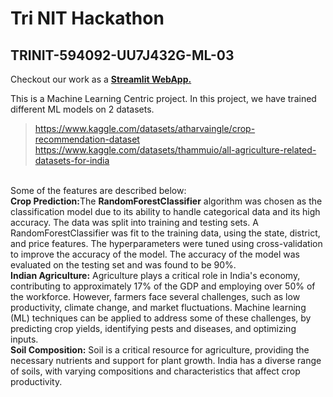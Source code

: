# Tri NIT Hackathon
## TRINIT-594092-UU7J432G-ML-03

Checkout our work as a <a href="https://noname-stuff-trinit-594092-uu7j432g-ml-03-app-dtr6i0.streamlit.app/">**Streamlit WebApp.**</a>

This is a Machine Learning Centric project. In this project, we have trained different ML models on 2 datasets. <br>
> https://www.kaggle.com/datasets/atharvaingle/crop-recommendation-dataset <br>
> https://www.kaggle.com/datasets/thammuio/all-agriculture-related-datasets-for-india
<br>
Some of the features are described below:<br>
<b>Crop Prediction:</b>The <b>RandomForestClassifier</b> algorithm was chosen as the classification model due to its ability to handle categorical data and its high accuracy. The data was split into training and testing sets. A RandomForestClassifier was fit to the training data, using the state, district, and price features. The hyperparameters were tuned using cross-validation to improve the accuracy of the model. The accuracy of the model was evaluated on the testing set and was found to be 90%. <br>
<b>Indian Agriculture:</b> Agriculture plays a critical role in India's economy, contributing to approximately 17% of the GDP and employing over 50% of the workforce. However, farmers face several challenges, such as low productivity, climate change, and market fluctuations. Machine learning (ML) techniques can be applied to address some of these challenges, by predicting crop yields, identifying pests and diseases, and optimizing inputs.<br>
<b>Soil Composition:</b> Soil is a critical resource for agriculture, providing the necessary nutrients and support for plant growth. India has a diverse range of soils, with varying compositions and characteristics that affect crop productivity.<br>

